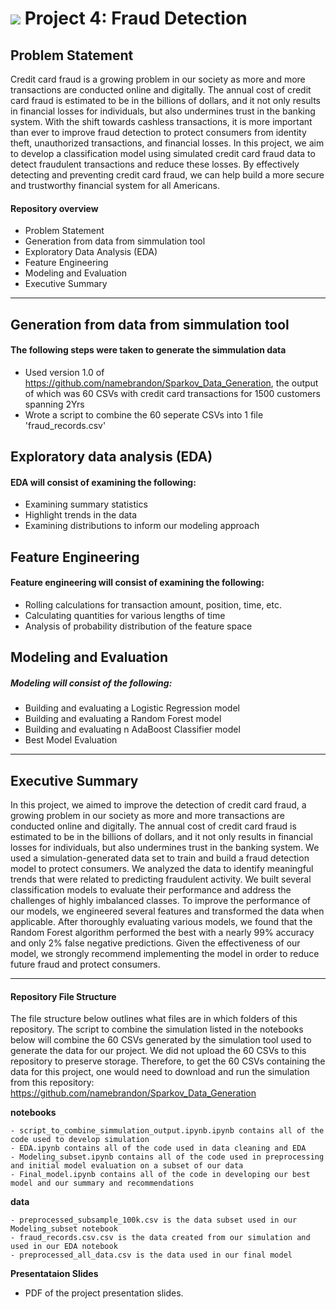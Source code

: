 # ![](https://ga-dash.s3.amazonaws.com/production/assets/logo-9f88ae6c9c3871690e33280fcf557f33.png) Project 4: Fraud Detection

## Problem Statement

Credit card fraud is a growing problem in our society as more and more transactions are conducted online and digitally. The annual cost of credit card fraud is estimated to be in the billions of dollars, and it not only results in financial losses for individuals, but also undermines trust in the banking system. With the shift towards cashless transactions, it is more important than ever to improve fraud detection to protect consumers from identity theft, unauthorized transactions, and financial losses. In this project, we aim to develop a classification model using simulated credit card fraud data to detect fraudulent transactions and reduce these losses. By effectively detecting and preventing credit card fraud, we can help build a more secure and trustworthy financial system for all Americans.


#### Repository overview

- Problem Statement
- Generation from data from simmulation tool
- Exploratory Data Analysis (EDA)
- Feature Engineering
- Modeling and Evaluation 
- Executive Summary

---

## Generation from data from simmulation tool

#### The following steps were taken to generate the simmulation data
- Used version 1.0 of https://github.com/namebrandon/Sparkov_Data_Generation, the output of which was 60 CSVs with credit card transactions for 1500 customers spanning 2Yrs
- Wrote a script to combine the 60 seperate CSVs into 1 file 'fraud_records.csv'

## Exploratory data analysis (EDA)

#### EDA will consist of examining the following:
- Examining summary statistics
- Highlight trends in the data
- Examining distributions to inform our modeling approach

## Feature Engineering

#### Feature engineering will consist of examining the following:
- Rolling calculations for transaction amount, position, time, etc.
- Calculating quantities for various lengths of time
- Analysis of probability distribution of the feature space

## Modeling and Evaluation

##### Modeling will consist of the following:
- Building and evaluating a Logistic Regression model
- Building and evaluating a Random Forest model
- Building and evaluating n AdaBoost Classifier model
- Best Model Evaluation 

---

## Executive Summary

In this project, we aimed to improve the detection of credit card fraud, a growing problem in our society as more and more transactions are conducted online and digitally. The annual cost of credit card fraud is estimated to be in the billions of dollars, and it not only results in financial losses for individuals, but also undermines trust in the banking system. We used a simulation-generated data set to train and build a fraud detection model to protect consumers. We analyzed the data to identify meaningful trends that were related to predicting fraudulent activity. We built several classification models to evaluate their performance and address the challenges of highly imbalanced classes. To improve the performance of our models, we engineered several features and transformed the data when applicable. After thoroughly evaluating various models, we found that the Random Forest algorithm performed the best with a nearly 99% accuracy and only 2% false negative predictions. Given the effectiveness of our model, we strongly recommend implementing the model  in order to reduce future fraud and protect consumers.


---

#### Repository File Structure

The file structure below outlines what files are in which folders of this repository. The script to combine the simulation listed in the notebooks below will combine the 60 CSVs generated by the simulation tool used to generate the data for our project. We did not upload the 60 CSVs to this repository to preserve storage. Therefore, to get the 60 CSVs containing the data for this project, one would need to download and run the simulation from this repository: https://github.com/namebrandon/Sparkov_Data_Generation

**notebooks**
```
- script_to_combine_simmulation_output.ipynb.ipynb contains all of the code used to develop simulation
- EDA.ipynb contains all of the code used in data cleaning and EDA
- Modeling_subset.ipynb contains all of the code used in preprocessing and initial model evaluation on a subset of our data
- Final_model.ipynb contains all of the code in developing our best model and our summary and recommendations
```
**data**
```
- preprocessed_subsample_100k.csv is the data subset used in our Modeling_subset notebook
- fraud_records.csv.csv is the data created from our simulation and used in our EDA notebook
- preprocessed_all_data.csv is the data used in our final model
```
**Presentataion Slides**

- PDF of the project presentation slides.
